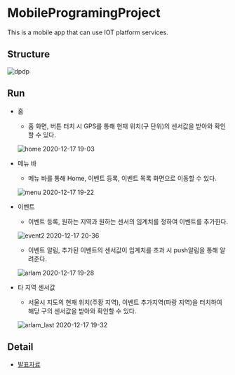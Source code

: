 # MobileProgramingProject
 This is a mobile app that can use IOT platform services.
## Structure
![dpdp](https://user-images.githubusercontent.com/55729930/102479882-d5284d80-40a2-11eb-8c92-a6f56d5b07cb.png)

## Run
* 홈
    * 홈 화면, 버튼 터치 시 GPS를 통해 현재 위치(구 단위)의 센서값을 받아와 확인할 수 있다.
    
    ![home 2020-12-17 19-03](https://user-images.githubusercontent.com/55729930/102477066-39e1a900-409f-11eb-8064-63c2e7aac1e6.gif)
 * 메뉴 바
    * 메뉴 바를 통해 Home, 이벤트 등록, 이벤트 목록 화면으로 이동할 수 있다.
    
    ![menu 2020-12-17 19-22](https://user-images.githubusercontent.com/55729930/102477190-5f6eb280-409f-11eb-913f-9e34d473a5cc.gif)
  
* 이벤트
    * 이벤트 등록, 원하는 지역과 원하는 센서의 임계치를 정하여 이벤트를 추가한다. 
    
    ![event2 2020-12-17 20-36](https://user-images.githubusercontent.com/55729930/102483137-a660a600-40a7-11eb-8190-91b6d5d4b024.gif)
    
    * 이벤트 알림, 추가된 이벤트의 센서값이 임계치를 초과 시 push알림을 통해 알려준다.
    
    ![arlam 2020-12-17 19-28](https://user-images.githubusercontent.com/55729930/102477270-7d3c1780-409f-11eb-982a-22e1f31e1650.gif)

* 타 지역 센서값
    * 서울시 지도의 현재 위치(주황 지역), 이벤트 추가지역(파랑 지역)을 터치하여 해당 구의 센서값을 받아와 확인할 수 있다.
    
    ![arlam_last 2020-12-17 19-32](https://user-images.githubusercontent.com/55729930/102477022-2a626000-409f-11eb-8134-7130d0c1ccbf.gif)
    
## Detail
* [발표자료](https://github.com/seongheum-ssu/2020-2-2150686801/blob/main/projects/02-04-%EC%98%A4%ED%94%88%EC%86%8C%EC%8A%A4%20IoT%20%ED%94%8C%EB%9E%AB%ED%8F%BC%EC%9D%98%20%EB%AA%A8%EB%B0%94%EC%9D%BC%20%EC%84%9C%EB%B9%84%EC%8A%A4%EC%A0%9C%EA%B3%B5%EC%9D%84%20%EC%9C%84%ED%95%9C%20%EC%96%B4%ED%94%8C%EB%A6%AC%EC%BC%80%EC%9D%B4%EC%85%98.pdf)

